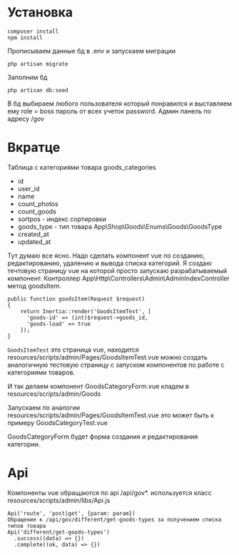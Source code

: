 # Установка
```
composer install
npm install
```
Прописываем данные бд в .env и запускаем миграции

```
php artisan migrate
```

Заполним бд
```
php artisan db:seed
```

В бд выбираем любого пользователя который понравился и выставляем ему role = boss пароль от всех учеток password. Админ панель по адресу /gov

# Вкратце
Таблица с категориями товара goods_categories 
- id
- user_id
- name
- count_photos
- count_goods
- sortpos - индекс сортировки
- goods_type - тип товара App\Shop\Goods\Enums\Goods\GoodsType
- created_at
- updated_at

Тут думаю все ясно. Надо сделать компонент vue по созданию, редактированию, удалению и вывода списка категорий. Я создаю течтовую страницу vue на которой просто запускаю разрабатываемый компонент. Контроллер App\Http\Controllers\Admin\AdminIndexController метод goodsItem.

```
public function goodsItem(Request $request)
{
    return Inertia::render('GoodsItemTest', [
      'goods-id' => (int)$request->goods_id,
      'goods-load' => true
    ]);
}
```
`GoodsItemTest` это страница vue, находится resources/scripts/admin/Pages/GoodsItemTest.vue можно создать аналогичную тестовую страницу с запуском компонентов по работе с категориями товаров.

И так делаем компонент GoodsCategoryForm.vue кладем в resources/scripts/admin/Goods

Запускаем по аналогии resources/scripts/admin/Pages/GoodsItemTest.vue это может быть к примеру GoodsCategoryTest.vue

GoodsCategoryForm будет форма создания и редактирования категории.

# Api
Компоненты vue обращаются по api /api/gov*. используется класс resources/scripts/admin/libs/Api.js

```
Api('route', 'post|get', {param: param})
Обращение к /api/gov/different/get-goods-types за получением списка типов товара
Api('different/get-goods-types')
  .success((data) => {})
  .complete((ok, data) => {})
```